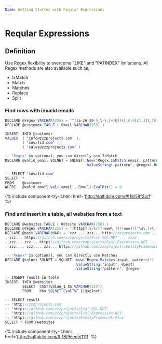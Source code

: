 ```yaml
---
Name: Getting Started with Reqular Expressions
---
```


# Reqular Expressions

## Definition

Use Regex flexibility to overcome "LIKE" and "PATINDEX" limitations. All Regex methods are also available such as;

 - IsMatch
 - Match
 - Matches
 - Replace
 - Split

### Find rows with invalid emails


```csharp
DECLARE @regex VARCHAR(255) = '^([a-zA-Z0-9_\-\.]+)@((\[[0-9]{1,3}\.[0-9]{1,3}\.[0-9]{1,3}\.)|(([a-zA-Z0-9\-]+\.)+))([a-zA-Z]{2,4}|[0-9]{1,3})(\]?)$'
DECLARE @customer TABLE ( Email VARCHAR(255) )

INSERT  INTO @customer
VALUES  ( 'info@zzzprojects.com' ),
        ( 'invalid.com' ),
        ( 'sales@zzzprojects.com' )

-- "Regex" is optional, you can directly use IsMatch
DECLARE @valid_email SQLNET = SQLNET::New('Regex.IsMatch(email, pattern)')
                                     .ValueString('pattern', @regex).Root()

-- SELECT 'invalid.com'
SELECT  *
FROM    @customer
WHERE   @valid_email.Val('email', Email).EvalBit() = 0
```
{% include component-try-it.html href='http://sqlfiddle.com/#!18/58f2b/1' %}

### Find and insert in a table, all websites from a text



```csharp
DECLARE @websites TABLE ( Website VARCHAR(250) )
DECLARE @regex VARCHAR(255) = '(https?:\/\/(?:www\.|(?!www))[^\s\.]+\.[^\s]{2,}|www\.[^\s]+\.[^\s]{2,})'
DECLARE @post VARCHAR(MAX) = 'zzz ... zzz... http://zzzprojects.com ... zzzz
. zzz... https://github.com/zzzprojects/Eval-SQL.NET ... zzzz
. zzz... zzz... https://github.com/zzzprojects/Eval-Expression.NET ... zzzz
. zzz.... zzz.... zzz... https://github.com/zzzprojects/EntityFramework-Plus ... zzzz'

-- "Regex" is optional, you can directly use Matches
DECLARE @sqlnet SQLNET = SQLNET::New('Regex.Matches(input, pattern)')
                                .ValueString('input', @post)
								.ValueString('pattern', @regex)

-- INSERT result in table
INSERT  INTO @websites
        SELECT  CAST(Value_1 AS VARCHAR(250))
        FROM    dbo.SQLNET_EvalTVF_1(@sqlnet)

-- SELECT result
-- 'http://zzzprojects.com'
-- 'https://github.com/zzzprojects/Eval-SQL.NET'
-- 'https://github.com/zzzprojects/Eval-Expression.NET'
-- 'https://github.com/zzzprojects/EntityFramework-Plus'
SELECT * FROM @websites
```
{% include component-try-it.html href='http://sqlfiddle.com/#!18/9eecb/1111' %}
